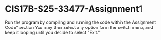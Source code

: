 # CIS17B-S25-33477-Assignment1
Run the program by compiling and running the code within the Assignment Code" section 
You may then select any option form the switch menu, and keep it looping until you decide to select "Exit." 
